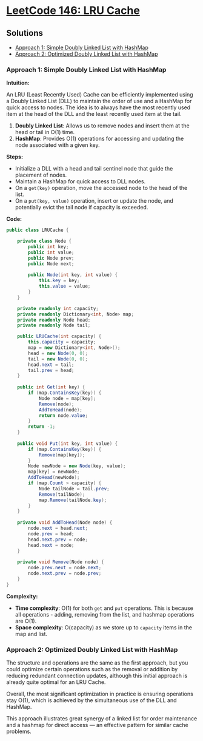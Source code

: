 # [LeetCode 146: LRU Cache](https://leetcode.com/problems/lru-cache/)

## Solutions
- [Approach 1: Simple Doubly Linked List with HashMap](#approach-1-simple-doubly-linked-list-with-hashmap)
- [Approach 2: Optimized Doubly Linked List with HashMap](#approach-2-optimized-doubly-linked-list-with-hashmap)

### Approach 1: Simple Doubly Linked List with HashMap

**Intuition:**

An LRU (Least Recently Used) Cache can be efficiently implemented using a Doubly Linked List (DLL) to maintain the order of use and a HashMap for quick access to nodes. The idea is to always have the most recently used item at the head of the DLL and the least recently used item at the tail. 

1. **Doubly Linked List**: Allows us to remove nodes and insert them at the head or tail in O(1) time.
2. **HashMap**: Provides O(1) operations for accessing and updating the node associated with a given key.

**Steps:**
- Initialize a DLL with a head and tail sentinel node that guide the placement of nodes.
- Maintain a HashMap for quick access to DLL nodes.
- On a `get(key)` operation, move the accessed node to the head of the list.
- On a `put(key, value)` operation, insert or update the node, and potentially evict the tail node if capacity is exceeded.

**Code:**

```csharp
public class LRUCache {

    private class Node {
        public int key;
        public int value;
        public Node prev;
        public Node next;
        
        public Node(int key, int value) {
            this.key = key;
            this.value = value;
        }
    }

    private readonly int capacity;
    private readonly Dictionary<int, Node> map;
    private readonly Node head;
    private readonly Node tail;

    public LRUCache(int capacity) {
        this.capacity = capacity;
        map = new Dictionary<int, Node>();
        head = new Node(0, 0);
        tail = new Node(0, 0);
        head.next = tail;
        tail.prev = head;
    }
    
    public int Get(int key) {
        if (map.ContainsKey(key)) {
            Node node = map[key];
            Remove(node);
            AddToHead(node);
            return node.value;
        }
        return -1;
    }
    
    public void Put(int key, int value) {
        if (map.ContainsKey(key)) {
            Remove(map[key]);
        }
        Node newNode = new Node(key, value);
        map[key] = newNode;
        AddToHead(newNode);
        if (map.Count > capacity) {
            Node tailNode = tail.prev;
            Remove(tailNode);
            map.Remove(tailNode.key);
        }
    }
    
    private void AddToHead(Node node) {
        node.next = head.next;
        node.prev = head;
        head.next.prev = node;
        head.next = node;
    }
    
    private void Remove(Node node) {
        node.prev.next = node.next;
        node.next.prev = node.prev;
    }
}
```

**Complexity:**
- **Time complexity**: O(1) for both `get` and `put` operations. This is because all operations - adding, removing from the list, and hashmap operations are O(1).
- **Space complexity**: O(capacity) as we store up to `capacity` items in the map and list.

### Approach 2: Optimized Doubly Linked List with HashMap

The structure and operations are the same as the first approach, but you could optimize certain operations such as the removal or addition by reducing redundant connection updates, although this initial approach is already quite optimal for an LRU Cache.

Overall, the most significant optimization in practice is ensuring operations stay O(1), which is achieved by the simultaneous use of the DLL and HashMap.

This approach illustrates great synergy of a linked list for order maintenance and a hashmap for direct access — an effective pattern for similar cache problems.

